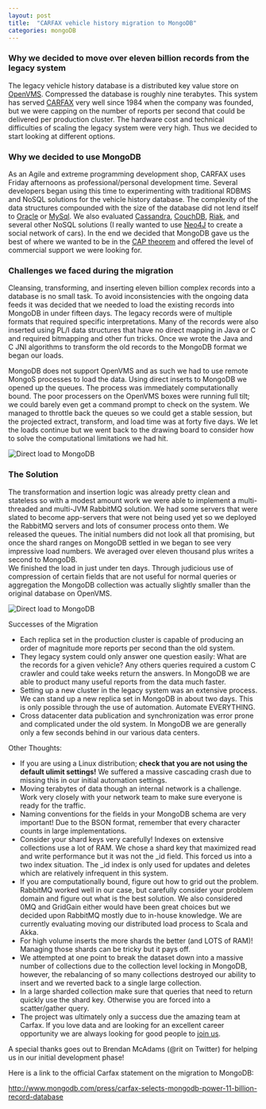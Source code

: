 ```yaml
---
layout: post
title:  "CARFAX vehicle history migration to MongoDB"
categories: mongoDB
---
```

<h3>Why we decided to move over eleven billion records from the legacy system</h3>
The legacy vehicle history database is a distributed key value store on <a href="http://en.wikipedia.org/wiki/OpenVMS">OpenVMS</a>. Compressed the database is roughly nine terabytes.  This system has served <a href="http://www.carfax.com/entry.cfx">CARFAX</a> very well since 1984 when the company was founded, but we were capping on the number of reports per second that could be delivered per production cluster.  The hardware cost and technical difficulties of scaling the legacy system were very high.  Thus we decided to start looking at different options.

<h3>Why we decided to use MongoDB</h3>

As an Agile and extreme programming development shop, CARFAX uses Friday afternoons as professional/personal development time.  Several developers began using this time to experimenting with traditional RDBMS and NoSQL solutions for the vehicle history database.  The complexity of the data structures compounded with the size of the database did not lend itself to <a href="http://www.oracle.com/index.html">Oracle</a> or <a href="http://www.mysql.com/">MySql</a>.  We also evaluated <a href="http://cassandra.apache.org/">Cassandra</a>, <a href="http://couchdb.apache.org/">CouchDB</a>, <a href="http://basho.com/riak/">Riak</a>, and several other NoSQL solutions (I really wanted to use <a href="http://www.neo4j.org/">Neo4J</a> to create a social network of cars).  In the end we decided that MongoDB gave us the best of where we wanted to be in the <a href="http://en.wikipedia.org/wiki/CAP_theorem">CAP theorem</a> and offered the level of commercial support we were looking for.

<h3>Challenges we faced during the migration</h3>
<p>
Cleansing, transforming, and inserting eleven billion complex records into a database is no small task. To avoid inconsistencies with the
 ongoing data feeds it was decided that we needed to load the existing records into MongoDB in under fifteen days. The legacy records were 
of multiple formats that required specific interpretations.  Many of the records were also inserted using PL/I data structures that have no
 direct mapping in Java or C and required bitmapping and other fun tricks.  Once we wrote the Java and C JNI algorithms to transform the old
 records to the MongoDB format we began our loads.
</p>

<p>
MongoDB does not support OpenVMS and as such we had to use remote MongoS processes to load the data. Using direct inserts to MongoDB we opened 
up the queues.  The process was immediately computationally bound.  The poor processers on the OpenVMS boxes were running full tilt; we could 
barely even get a command prompt to check on the system.  We managed to throttle back the queues so we could get a stable session, but the projected
 extract, transform, and load time was at forty five days.  We let the loads continue but we went back to the drawing board to consider how to 
solve the computational limitations we had hit.
</p> 

<img src="{{site.baseurl}}/images/vms_direct_insert.jpg" alt="Direct load to MongoDB">

<h3>The Solution</h3>

The transformation and insertion logic was already pretty clean and stateless so with a modest amount work we were able to implement a multi-threaded
 and multi-JVM RabbitMQ solution.  We had some servers that were slated to become app-servers that were not being used yet so we deployed the RabbitMQ
servers and lots of consumer process onto them.  We released the queues.  The initial numbers did not look all that promising, but once the shard 
ranges on MongoDB settled in we began to see very impressive load numbers.  We averaged over eleven thousand plus writes a second to MongoDB.  
We finished the load in just under ten days.  Through judicious use of compression of certain fields that are not useful for normal queries or 
aggregation the MongoDB collection was actually slightly smaller than the original database on OpenVMS.

<img src="{{site.baseurl}}/images/rabbit_insert.jpg" alt="Direct load to MongoDB">
 
Successes of the Migration
<ul>
  <li>Each replica set in the production cluster is capable of producing an order of magnitude more reports per second than the old system.
  <li>They legacy system could only answer one question easily:  What are the records for a given vehicle?  Any others queries required a custom C crawler and could take weeks return the answers.  In MongoDB we are able to product many useful reports from the data much faster.
  <li>Setting up a new cluster in the legacy system was an extensive process.  We can stand up a new replica set in MongoDB in about two days.  This is only possible through the use of automation.  Automate EVERYTHING.
  <li>Cross datacenter data publication and synchronization was error prone and complicated under the old system.  In MongoDB we are generally only a few seconds behind in our various data centers.
</ul>
Other Thoughts:
<ul>
  <li>If you are using a Linux distribution; <b>check that you are not using the default ulimit settings!</b>  We suffered a massive cascading crash due to missing this in our initial automation settings.
  <li>Moving terabytes of data though an internal network is a challenge.  Work very closely with your network team to make sure everyone is ready for the traffic.
  <li>Naming conventions for the fields in your MongoDB schema are very important!  Due to the BSON format, remember that every character counts in large implementations.
  <li>Consider your shard keys very carefully!  Indexes on extensive collections use a lot of RAM.  We chose a shard key that maximized read and write performance but it was not the _id field.  This forced us into a two index situation.  The _id index is only used for updates and deletes which are relatively infrequent in this system.
  <li>If you are computationally bound, figure out how to grid out the problem.  RabbitMQ worked well in our case, but carefully consider your problem domain and figure out what is the best solution.  We also considered 0MQ and GridGain either would have been great choices but we decided upon RabbitMQ mostly due to in-house knowledge.  We are currently evaluating moving our distributed load process to Scala and Akka.
  <li>For high volume inserts the more shards the better (and LOTS of RAM)!  Managing those shards can be tricky but it pays off.
  <li>We attempted at one point to break the dataset down into a massive number of collections due to the collection level locking in MongoDB, however, the rebalancing of so many collections destroyed our ability to insert and we reverted back to a single large collection.
  <li>In a large sharded collection make sure that queries that need to return quickly use the shard key.  Otherwise you are forced into a scatter/gather query.
  <li>The project was ultimately only a success due the amazing team at Carfax.  If you love data and are looking for an excellent career opportunity we are always looking for good people to <a href="http://hire.jobvite.com/CompanyJobs/Careers.aspx?k=JobListing&c=qLi9VfwR&v=1">join us</a>.
</ul>

A special thanks goes out to Brendan McAdams (@rit on Twitter) for helping us in our initial development phase!

Here is a link to the official Carfax statement on the migration to MongoDB:

<a href="http://www.mongodb.com/press/carfax-selects-mongodb-power-11-billion-record-database">http://www.mongodb.com/press/carfax-selects-mongodb-power-11-billion-record-database</a>
